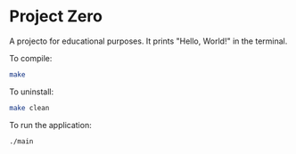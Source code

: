 Project Zero
============

A projecto for educational purposes. It prints "Hello, World!" in the terminal.

To compile:

```bash
make
```

To uninstall:
```bash
make clean
```

To run the application:
```bash
./main
```
